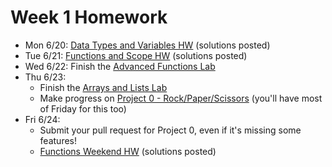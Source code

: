 # Week 1 Homework

- Mon 6/20: [Data Types and Variables HW](https://github.com/ga-adi-nyc/Data-Types-and-Variables-HW) (solutions posted)
- Tue 6/21: [Functions and Scope HW](https://github.com/ga-adi-nyc/Functions-and-Scope-HW) (solutions posted)
- Wed 6/22: Finish the [Advanced Functions Lab](https://github.com/ga-adi-nyc/Functions-Advanced-Lab)
- Thu 6/23:
  - Finish the [Arrays and Lists Lab](https://github.com/ga-adi-nyc/Arrays-and-Lists-Lab)
  - Make progress on [Project 0 - Rock/Paper/Scissors](https://github.com/ga-adi-nyc/Project-0---Rock-Paper-Scissors) (you'll have most of Friday for this too)
- Fri 6/24:
  - Submit your pull request for Project 0, even if it's missing some features!
  - [Functions Weekend HW](https://github.com/ga-adi-nyc/Functions-Weekend-HW) (solutions posted)